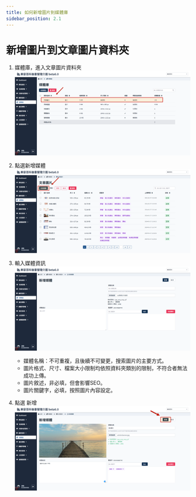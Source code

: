 ```yaml
---
title: 如何新增圖片到媒體庫
sidebar_position: 2.1
---
```


# 新增圖片到文章圖片資料夾

1. 媒體庫，進入文章圖片資料夾
   ![進入文章圖片資料夾](img/go-to-article-folde.png)

2. 點選新增媒體
   ![新增媒體](img/add-img-to-article-folder-01.png)

3. 輸入媒體資訊
   ![輸入媒體資訊](img/add-img-to-article-folder-02.png)

    - 媒體名稱：不可重複，且後續不可變更，搜索圖片的主要方式。
    - 圖片格式、尺寸、檔案大小限制均依照資料夾類別的限制，不符合者無法成功上傳。
    - 圖片敘述，非必填，但會影響SEO。
    - 圖片關鍵字，必填，按照圖片內容設定。

4. 點選 新增
   ![新增媒體](img/add-img-to-article-folder-03.png)
